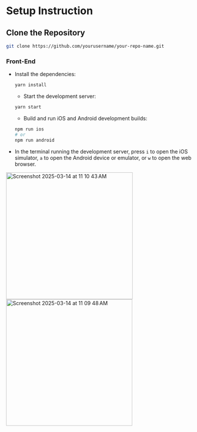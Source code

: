 # Setup Instruction

## Clone the Repository

```sh
git clone https://github.com/yourusername/your-repo-name.git
```

### Front-End

- Install the dependencies:

  ```sh
  yarn install
  ```

  - Start the development server:

  ```sh
  yarn start
  ```

  - Build and run iOS and Android development builds:

  ```sh
  npm run ios
  # or
  npm run android
  ```
- In the terminal running the development server, press `i` to open the iOS simulator, `a` to open the Android device or emulator, or `w` to open the web browser.
<img width="344" alt="Screenshot 2025-03-14 at 11 10 43 AM" src="https://github.com/user-attachments/assets/861a3017-e5d7-48b0-b141-bdeb8b22dffb" />
<img width="343" alt="Screenshot 2025-03-14 at 11 09 48 AM" src="https://github.com/user-attachments/assets/372980da-42bf-4ec6-896e-db95b0901663" />


